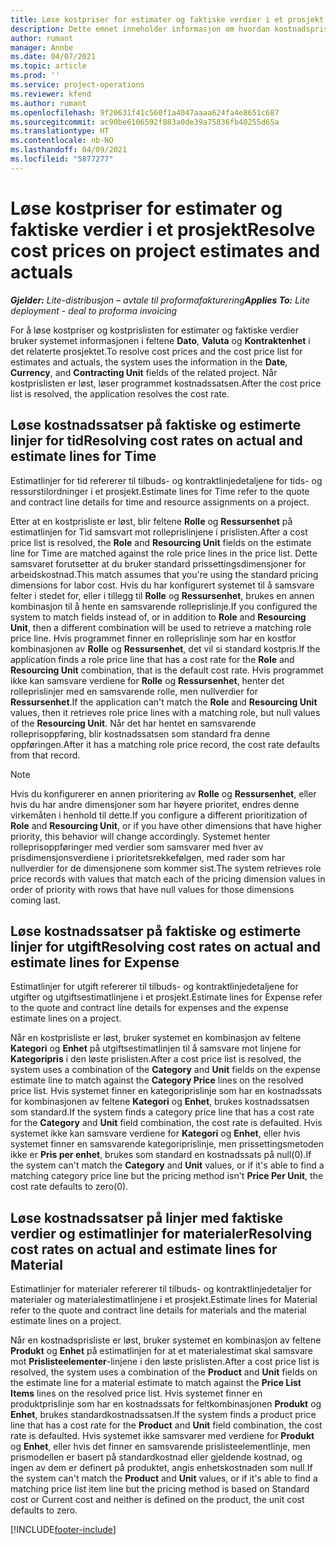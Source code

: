 ```yaml
---
title: Løse kostpriser for estimater og faktiske verdier i et prosjekt
description: Dette emnet inneholder informasjon om hvordan kostnadspriser i prosjektestimater og faktiske verdier løses.
author: rumant
manager: Annbe
ms.date: 04/07/2021
ms.topic: article
ms.prod: ''
ms.service: project-operations
ms.reviewer: kfend
ms.author: rumant
ms.openlocfilehash: 9f20631f41c560f1a4047aaaa624fa4e8651c687
ms.sourcegitcommit: ac90be6106592f883a0de39a75836fb40255d65a
ms.translationtype: HT
ms.contentlocale: nb-NO
ms.lasthandoff: 04/09/2021
ms.locfileid: "5877277"
---
```

# <a name="resolve-cost-prices-on-project-estimates-and-actuals"></a><span data-ttu-id="a4d36-103">Løse kostpriser for estimater og faktiske verdier i et prosjekt</span><span class="sxs-lookup"><span data-stu-id="a4d36-103">Resolve cost prices on project estimates and actuals</span></span> 

<span data-ttu-id="a4d36-104">_**Gjelder:** Lite-distribusjon – avtale til proformafakturering_</span><span class="sxs-lookup"><span data-stu-id="a4d36-104">_**Applies To:** Lite deployment - deal to proforma invoicing_</span></span>

<span data-ttu-id="a4d36-105">For å løse kostpriser og kostprislisten for estimater og faktiske verdier bruker systemet informasjonen i feltene **Dato**, **Valuta** og **Kontraktenhet** i det relaterte prosjektet.</span><span class="sxs-lookup"><span data-stu-id="a4d36-105">To resolve cost prices and the cost price list for estimates and actuals, the system uses the information in the **Date**, **Currency**, and **Contracting Unit** fields of the related project.</span></span> <span data-ttu-id="a4d36-106">Når kostprislisten er løst, løser programmet kostnadssatsen.</span><span class="sxs-lookup"><span data-stu-id="a4d36-106">After the cost price list is resolved, the application resolves the cost rate.</span></span>

## <a name="resolving-cost-rates-on-actual-and-estimate-lines-for-time"></a><span data-ttu-id="a4d36-107">Løse kostnadssatser på faktiske og estimerte linjer for tid</span><span class="sxs-lookup"><span data-stu-id="a4d36-107">Resolving cost rates on actual and estimate lines for Time</span></span>

<span data-ttu-id="a4d36-108">Estimatlinjer for tid refererer til tilbuds- og kontraktlinjedetaljene for tids- og ressurstilordninger i et prosjekt.</span><span class="sxs-lookup"><span data-stu-id="a4d36-108">Estimate lines for Time refer to the quote and contract line details for time and resource assignments on a project.</span></span>

<span data-ttu-id="a4d36-109">Etter at en kostprisliste er løst, blir feltene **Rolle** og **Ressursenhet** på estimatlinjen for Tid samsvart mot rolleprislinjene i prislisten.</span><span class="sxs-lookup"><span data-stu-id="a4d36-109">After a cost price list is resolved, the **Role** and **Resourcing Unit** fields on the estimate line for Time are matched against the role price lines in the price list.</span></span> <span data-ttu-id="a4d36-110">Dette samsvaret forutsetter at du bruker standard prissettingsdimensjoner for arbeidskostnad.</span><span class="sxs-lookup"><span data-stu-id="a4d36-110">This match assumes that you're using the standard pricing dimensions for labor cost.</span></span> <span data-ttu-id="a4d36-111">Hvis du har konfigurert systemet til å samsvare felter i stedet for, eller i tillegg til **Rolle** og **Ressursenhet**, brukes en annen kombinasjon til å hente en samsvarende rolleprislinje.</span><span class="sxs-lookup"><span data-stu-id="a4d36-111">If you configured the system to match fields instead of, or in addition to **Role** and **Resourcing Unit**, then a different combination will be used to retrieve a matching role price line.</span></span> <span data-ttu-id="a4d36-112">Hvis programmet finner en rolleprislinje som har en kostfor kombinasjonen av **Rolle** og **Ressursenhet**, det vil si standard kostpris.</span><span class="sxs-lookup"><span data-stu-id="a4d36-112">If the application finds a role price line that has a cost rate for the **Role** and **Resourcing Unit** combination, that is the default cost rate.</span></span> <span data-ttu-id="a4d36-113">Hvis programmet ikke kan samsvare verdiene for **Rolle** og **Ressursenhet**, henter det rolleprislinjer med en samsvarende rolle, men nullverdier for **Ressursenhet**.</span><span class="sxs-lookup"><span data-stu-id="a4d36-113">If the application can't match the **Role** and **Resourcing Unit** values, then it retrieves role price lines with a matching role, but null values of the **Resourcing Unit**.</span></span> <span data-ttu-id="a4d36-114">Når det har hentet en samsvarende rolleprisoppføring, blir kostnadssatsen som standard fra denne oppføringen.</span><span class="sxs-lookup"><span data-stu-id="a4d36-114">After it has a matching role price record, the cost rate defaults from that record.</span></span> 

> [!NOTE]
> <span data-ttu-id="a4d36-115">Hvis du konfigurerer en annen prioritering av **Rolle** og **Ressursenhet**, eller hvis du har andre dimensjoner som har høyere prioritet, endres denne virkemåten i henhold til dette.</span><span class="sxs-lookup"><span data-stu-id="a4d36-115">If you configure a different prioritization of **Role** and **Resourcing Unit**, or if you have other dimensions that have higher priority, this behavior will change accordingly.</span></span> <span data-ttu-id="a4d36-116">Systemet henter rolleprisoppføringer med verdier som samsvarer med hver av prisdimensjonsverdiene i prioritetsrekkefølgen, med rader som har nullverdier for de dimensjonene som kommer sist.</span><span class="sxs-lookup"><span data-stu-id="a4d36-116">The system retrieves role price records with values that match each of the pricing dimension values in order of priority with rows that have null values for those dimensions coming last.</span></span>

## <a name="resolving-cost-rates-on-actual-and-estimate-lines-for-expense"></a><span data-ttu-id="a4d36-117">Løse kostnadssatser på faktiske og estimerte linjer for utgift</span><span class="sxs-lookup"><span data-stu-id="a4d36-117">Resolving cost rates on actual and estimate lines for Expense</span></span>

<span data-ttu-id="a4d36-118">Estimatlinjer for utgift refererer til tilbuds- og kontraktlinjedetaljene for utgifter og utgiftsestimatlinjene i et prosjekt.</span><span class="sxs-lookup"><span data-stu-id="a4d36-118">Estimate lines for Expense refer to the quote and contract line details for expenses and the expense estimate lines on a project.</span></span>

<span data-ttu-id="a4d36-119">Når en kostprisliste er løst, bruker systemet en kombinasjon av feltene **Kategori** og **Enhet** på utgiftsestimatlinjen til å samsvare mot linjene for **Kategoripris** i den løste prislisten.</span><span class="sxs-lookup"><span data-stu-id="a4d36-119">After a cost price list is resolved, the system uses a combination of the **Category** and **Unit** fields on the expense estimate line to match against the **Category Price** lines on the resolved price list.</span></span> <span data-ttu-id="a4d36-120">Hvis systemet finner en kategoriprislinje som har en kostnadssats for kombinasjonen av feltene **Kategori** og **Enhet**, brukes kostnadssatsen som standard.</span><span class="sxs-lookup"><span data-stu-id="a4d36-120">If the system finds a category price line that has a cost rate for the **Category** and **Unit** field combination, the cost rate is defaulted.</span></span> <span data-ttu-id="a4d36-121">Hvis systemet ikke kan samsvare verdiene for **Kategori** og **Enhet**, eller hvis systemet finner en samsvarende kategoriprislinje, men prissettingsmetoden ikke er **Pris per enhet**, brukes som standard en kostnadssats på null(0).</span><span class="sxs-lookup"><span data-stu-id="a4d36-121">If the system can't match the **Category** and **Unit** values, or if it's able to find a matching category price line but the pricing method isn't **Price Per Unit**, the cost rate defaults to zero(0).</span></span>

## <a name="resolving-cost-rates-on-actual-and-estimate-lines-for-material"></a><span data-ttu-id="a4d36-122">Løse kostnadssatser på linjer med faktiske verdier og estimatlinjer for materialer</span><span class="sxs-lookup"><span data-stu-id="a4d36-122">Resolving cost rates on actual and estimate lines for Material</span></span>

<span data-ttu-id="a4d36-123">Estimatlinjer for materialer refererer til tilbuds- og kontraktlinjedetaljer for materialer og materialestimatlinjene i et prosjekt.</span><span class="sxs-lookup"><span data-stu-id="a4d36-123">Estimate lines for Material refer to the quote and contract line details for materials and the material estimate lines on a project.</span></span>

<span data-ttu-id="a4d36-124">Når en kostnadsprisliste er løst, bruker systemet en kombinasjon av feltene **Produkt** og **Enhet** på estimatlinjen for at et materialestimat skal samsvare mot **Prislisteelementer**-linjene i den løste prislisten.</span><span class="sxs-lookup"><span data-stu-id="a4d36-124">After a cost price list is resolved, the system uses a combination of the **Product** and **Unit** fields on the estimate line for a material estimate to match against the **Price List Items** lines on the resolved price list.</span></span> <span data-ttu-id="a4d36-125">Hvis systemet finner en produktprislinje som har en kostnadssats for feltkombinasjonen **Produkt** og **Enhet**, brukes standardkostnadssatsen.</span><span class="sxs-lookup"><span data-stu-id="a4d36-125">If the system finds a product price line that has a cost rate for the **Product** and **Unit** field combination, the cost rate is defaulted.</span></span> <span data-ttu-id="a4d36-126">Hvis systemet ikke samsvarer med verdiene for **Produkt** og **Enhet**, eller hvis det finner en samsvarende prislisteelementlinje, men prismodellen er basert på standardkostnad eller gjeldende kostnad, og ingen av dem er definert på produktet, angis enhetskostnaden som null.</span><span class="sxs-lookup"><span data-stu-id="a4d36-126">If the system can't match the **Product** and **Unit** values, or if it's able to find a matching price list item line but the pricing method is based on Standard cost or Current cost and neither is defined on the product, the unit cost defaults to zero.</span></span>


[!INCLUDE[footer-include](../../includes/footer-banner.md)]
